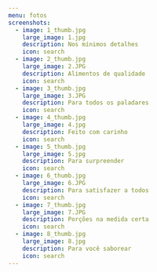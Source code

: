 ```yaml
---
menu: fotos
screenshots:
  - image: 1_thumb.jpg
    large_image: 1.jpg
    description: Nos mínimos detalhes
    icon: search
  - image: 2_thumb.jpg
    large_image: 2.JPG
    description: Alimentos de qualidade
    icon: search
  - image: 3_thumb.jpg
    large_image: 3.JPG
    description: Para todos os paladares
    icon: search
  - image: 4_thumb.jpg
    large_image: 4.jpg
    description: Feito com carinho
    icon: search
  - image: 5_thumb.jpg
    large_image: 5.jpg
    description: Para surpreender
    icon: search
  - image: 6_thumb.jpg
    large_image: 6.JPG
    description: Para satisfazer a todos
    icon: search
  - image: 7_thumb.jpg
    large_image: 7.JPG
    description: Porções na medida certa
    icon: search
  - image: 8_thumb.jpg
    large_image: 8.jpg
    description: Para você saborear
    icon: search           
---
```

